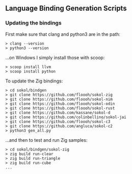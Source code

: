 ## Language Binding Generation Scripts

### Updating the bindings

First make sure that clang and python3 are in the path:

```
> clang --version
> python3 --version
```

...on Windows I simply install those with scoop:

```
> scoop install llvm
> scoop install python
```

To update the Zig bindings:

```
> cd sokol/bindgen
> git clone https://github.com/floooh/sokol-zig
> git clone https://github.com/floooh/sokol-nim
> git clone https://github.com/floooh/sokol-odin
> git clone https://github.com/floooh/sokol-rust
> git clone https://github.com/kassane/sokol-d
> git clone https://github.com/colinbellino/sokol-jai
> git clone https://github.com/floooh/sokol-c3
> git clone https://github.com/angluca/sokol-c2
> python3 gen_all.py
```

...and then to test and run Zig samples:

```
> cd sokol/bindgen/sokol-zig
> zig build run-clear
> zig build run-triangle
> zig build run-cube
...
```

